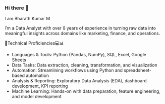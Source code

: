 ### Hi there 👋
I am Bharath Kumar M

I’m a Data Analyst with over 6 years of experience in turning raw data into meaningful insights across domains like marketing, finance, and operations.

🔧Technical Proficiencies💻📊

* Languages & Tools: Python (Pandas, NumPy), SQL, Excel, Google Sheets
* Data Tasks: Data extraction, cleaning, transformation, and visualization
* Automation: Streamlining workflows using Python and spreadsheet-based automation
* Analysis & Reporting: Exploratory Data Analysis (EDA), dashboard development, KPI reporting
* Machine Learning: Hands-on with data preparation, feature engineering, and model development
<!--
**BharathKumar62/BharathKumar62** is a ✨ _special_ ✨ repository because its `README.md` (this file) appears on your GitHub profile.

Here are some ideas to get you started:

- 🔭 I’m currently working on ...
- 🌱 I’m currently learning ...
- 👯 I’m looking to collaborate on ...
- 🤔 I’m looking for help with ...
- 💬 Ask me about ...
- 📫 How to reach me: ...
- 😄 Pronouns: ...
- ⚡ Fun fact: ...
-->
